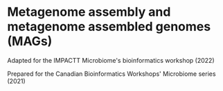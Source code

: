 # Metagenome assembly and metagenome assembled genomes (MAGs)

Adapted for the IMPACTT Microbiome's bioinformatics workshop (2022)

Prepared for the Canadian Bioinformatics Workshops' Microbiome series (2021)
